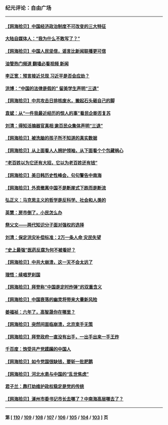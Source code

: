 ### 纪元评论：自由广场
---
#### [【网海拾贝】中国经济政治制度不可改变的三大特征](../../pages/nsc993/n14063134.md?08300330) 
#### [大陆自媒体人：“我为什么不敢写了？”](../../pages/nsc993/n14063157.md?08300330) 
#### [【网海拾贝】中国人民坚信，谣言比新闻联播更可信](../../pages/nsc993/n14062543.md?08300330) 
#### [油管热门频道 翻墙必看视频 新闻](ok?08300330)
#### [李正宽：预言接近兑现 习近平是否会应劫？](../../pages/nsc993/n14061898.md?08300330) 
#### [洪博：“中国的法律是假的” 留美学生声明“三退”](../../pages/nsc993/n14062281.md?08300330) 
#### [【网海拾贝】中共攻击日排核废水，搬起石头砸自己的脚](../../pages/nsc993/n14061890.md?08300330) 
#### [袁斌：从“一件我最近经历的惊人的事”看民企能否复苏](../../pages/nsc993/n14061863.md?08300330) 
#### [刘清：得知活摘器官真相 逾百民众集体声明“三退”](../../pages/nsc993/n14061753.md?08300330) 
#### [【网海拾贝】被洗脑的孩子所不知道的真实数据](../../pages/nsc993/n14061579.md?08300330) 
#### [【网海拾贝】从上面看人人拥护领袖，从下面看个个包藏祸心](../../pages/nsc993/n14060605.md?08300330) 
#### [“老百姓以为它还有大招，它以为老百姓还有钱”](../../pages/nsc993/n14060041.md?08300330) 
#### [【网海拾贝】美日韩历史性峰会，句句警告中南海](../../pages/nsc993/n14058657.md?08300330) 
#### [【网海拾贝】外资撤离中国不是断崖式下跌而是断流](../../pages/nsc993/n14058075.md?08300330) 
#### [弘正义：马克思主义的哲学是反科学、社会和人类的](../../pages/nsc993/n14058048.md?08300330) 
#### [英慧：房市倒了，小民怎么办](../../pages/nsc993/n14058039.md?08300330) 
#### [祭父文——两代知识分子面对强权的选择](../../pages/nsc993/n14057522.md?08300330) 
#### [刘清：保定洪灾补偿标准：2万一条人命 灾民失望](../../pages/nsc993/n14057240.md?08300330) 
#### [“史上最强”医药反腐为何不被看好？](../../pages/nsc993/n14056994.md?08300330) 
#### [【网海拾贝】中共大崩溃，这一天不会太远了](../../pages/nsc993/n14056419.md?08300330) 
#### [理悟：续唱罗刹国](../../pages/nsc993/n14055936.md?08300330) 
#### [【网海拾贝】拜登称“中国是定时炸弹”的双重含义](../../pages/nsc993/n14055716.md?08300330) 
#### [【网海拾贝】中国衰落的幽灵将带来大量新风险](../../pages/nsc993/n14054870.md?08300330) 
#### [姜福祯：六年了，高智晟你在哪里？](../../pages/nsc993/n14054144.md?08300330) 
#### [【网海拾贝】突然间面临崩溃，北京束手无策](../../pages/nsc993/n14053961.md?08300330) 
#### [【网海拾贝】拜登政府一直没有出手，一出手出来一手王炸](../../pages/nsc993/n14053452.md?08300330) 
#### [千百度：饱受共产党蹂躏的中国人](../../pages/nsc993/n14053484.md?08300330) 
#### [【网海拾贝】如今党国很缺钱，要斩一批肥鹅](../../pages/nsc993/n14052186.md?08300330) 
#### [【网海拾贝】河北水患与中国的“乱世焦虑”](../../pages/nsc993/n14051431.md?08300330) 
#### [君子兰：靠打劫维护政权稳定是党的传统](../../pages/nsc993/n14050415.md?08300330) 
#### [【网海拾贝】涿州市委书记市长去哪了？中南海高层哪去了？](../../pages/nsc993/n14050031.md?08300330) 

---
#### 第 [ [110](./110.md?08300330) / [109](./109.md?08300330) / [108](./108.md?08300330) / [107](./107.md?08300330) / [106](./106.md?08300330) / [105](./105.md?08300330) / [104](./104.md?08300330) / [103](./103.md?08300330) ] 页
